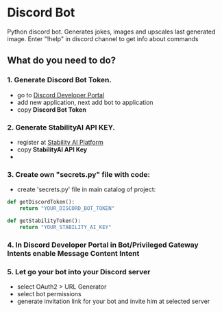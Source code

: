 # Discord Bot
Python discord bot. Generates jokes, images and upscales last generated image.
Enter "!help" in discord channel to get info about commands

## What do you need to do?

### 1. Generate Discord Bot Token. 
- go to [Discord Developer Portal](https://discord.com/developers/applications)
- add new application, next add bot to application
- copy  **Discord Bot Token**

### 2. Generate StabilityAI API KEY.
- register at [Stability AI Platform](https://platform.stability.ai/)
- copy **StabilityAI API Key**
- 
### 3. Create own "secrets.py" file with code:

- create 'secrets.py' file in main catalog of project:

```python
def getDiscordToken():
    return "YOUR_DISCORD_BOT_TOKEN"

def getStabilityToken():
    return "YOUR_STABILITY_AI_KEY"
```

### 4. In Discord Developer Portal in Bot/Privileged Gateway Intents enable Message Content Intent

### 5. Let go your bot into your Discord server
- select OAuth2 > URL Generator
- select bot permissions
- generate invitation link for your bot and invite him at selected server


